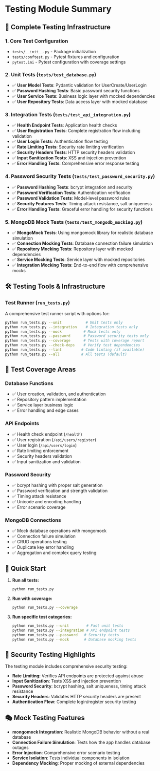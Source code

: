 # Testing Module Summary

## 🧪 Complete Testing Infrastructure

### 1. **Core Test Configuration**
- `tests/__init__.py` - Package initialization
- `tests/conftest.py` - Pytest fixtures and configuration
- `pytest.ini` - Pytest configuration with coverage settings

### 2. **Unit Tests** (`tests/test_database.py`)
- ✅ **User Model Tests**: Pydantic validation for UserCreate/UserLogin
- ✅ **Password Hashing Tests**: Basic password security functions
- ✅ **User Service Tests**: Business logic layer with mocked dependencies
- ✅ **User Repository Tests**: Data access layer with mocked database

### 3. **Integration Tests** (`tests/test_api_integration.py`)
- ✅ **Health Endpoint Tests**: Application health checks
- ✅ **User Registration Tests**: Complete registration flow including validation
- ✅ **User Login Tests**: Authentication flow testing
- ✅ **Rate Limiting Tests**: Security rate limiting verification
- ✅ **Security Headers Tests**: HTTP security headers validation
- ✅ **Input Sanitization Tests**: XSS and injection prevention
- ✅ **Error Handling Tests**: Comprehensive error response testing

### 4. **Password Security Tests** (`tests/test_password_security.py`)
- ✅ **Password Hashing Tests**: bcrypt integration and security
- ✅ **Password Verification Tests**: Authentication verification
- ✅ **Password Validation Tests**: Model-level password rules
- ✅ **Security Features Tests**: Timing attack resistance, salt uniqueness
- ✅ **Error Handling Tests**: Graceful error handling for security functions

### 5. **MongoDB Mock Tests** (`tests/test_mongodb_mocking.py`)
- ✅ **MongoMock Tests**: Using mongomock library for realistic database simulation
- ✅ **Connection Mocking Tests**: Database connection failure simulation
- ✅ **Repository Mocking Tests**: Repository layer with mocked dependencies
- ✅ **Service Mocking Tests**: Service layer with mocked repositories
- ✅ **Integration Mocking Tests**: End-to-end flow with comprehensive mocks

## 🛠 Testing Tools & Infrastructure

### **Test Runner** (`run_tests.py`)
A comprehensive test runner script with options for:
```bash
python run_tests.py --unit           # Unit tests only
python run_tests.py --integration    # Integration tests only  
python run_tests.py --mock          # Mock tests only
python run_tests.py --password      # Password security tests only
python run_tests.py --coverage      # Tests with coverage report
python run_tests.py --check-deps    # Verify test dependencies
python run_tests.py --lint         # Code linting (if available)
python run_tests.py --all          # All tests (default)
```

## 🎯 Test Coverage Areas

### **Database Functions**
- ✅ User creation, validation, and authentication
- ✅ Repository pattern implementation
- ✅ Service layer business logic
- ✅ Error handling and edge cases

### **API Endpoints**
- ✅ Health check endpoint (`/health`)
- ✅ User registration (`/api/users/register`)
- ✅ User login (`/api/users/login`)
- ✅ Rate limiting enforcement
- ✅ Security headers validation
- ✅ Input sanitization and validation

### **Password Security**
- ✅ bcrypt hashing with proper salt generation
- ✅ Password verification and strength validation
- ✅ Timing attack resistance
- ✅ Unicode and encoding handling
- ✅ Error scenario coverage

### **MongoDB Connections**
- ✅ Mock database operations with mongomock
- ✅ Connection failure simulation
- ✅ CRUD operations testing
- ✅ Duplicate key error handling
- ✅ Aggregation and complex query testing


## 🚀 Quick Start

1. **Run all tests:**
   ```bash
   python run_tests.py
   ```

2. **Run with coverage:**
   ```bash
   python run_tests.py --coverage
   ```

3. **Run specific test categories:**
   ```bash
   python run_tests.py --unit        # Fast unit tests
   python run_tests.py --integration # API endpoint tests
   python run_tests.py --password   # Security tests
   python run_tests.py --mock       # Database mocking tests
   ```

## 🔐 Security Testing Highlights

The testing module includes comprehensive security testing:
- **Rate Limiting**: Verifies API endpoints are protected against abuse
- **Input Sanitization**: Tests XSS and injection prevention
- **Password Security**: bcrypt hashing, salt uniqueness, timing attack resistance  
- **Security Headers**: Validates HTTP security headers are present
- **Authentication Flow**: Complete login/register security testing

## 🎭 Mock Testing Features

- **mongomock Integration**: Realistic MongoDB behavior without a real database
- **Connection Failure Simulation**: Tests how the app handles database outages
- **Error Injection**: Comprehensive error scenario testing
- **Service Isolation**: Tests individual components in isolation
- **Dependency Mocking**: Proper mocking of external dependencies